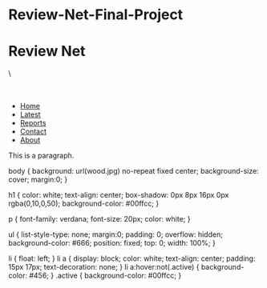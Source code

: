 # Review-Net-Final-Project
<!DOCTYPE html>
<html>
<head>

<link rel="stylesheet" type="text/css" href="main.css">

<title>My website</title>
</head>
<body>

<h1> Review Net </h1>\
<br>
<br>
<br>
<ul>
  <li><a class="active" href="#home">Home</a></li>
  <li><a href="#latest">Latest</a></li>
  <li><a href="#reports">Reports</a></li>
  <li><a href="#contact">Contact</a></li>
  <li><a href="#about">About</a></li>
</ul>

<p>This is a paragraph.</p>

</body>
</html>

<!--This is where the CSS starts-->
body {
    background: url(wood.jpg) no-repeat fixed center;
	background-size: cover;
	margin:0;
}

h1 { 
    color: white;
    text-align: center;
	 box-shadow: 0px 8px 16px 0px rgba(0,10,0,50);
	 background-color: #00ffcc;
}

p {
    font-family: verdana;
    font-size: 20px;
	color: white;
}

ul {
    list-style-type: none;
    margin:0;
    padding: 0;
    overflow: hidden;
    background-color: #666;
    position: fixed;
    top: 0;
    width: 100%;
}                  

li {
    float: left;
}
li a {
    display: block;
    color: white;
    text-align: center;
    padding: 15px 17px;
    text-decoration: none;
}
li a:hover:not(.active) {
    background-color: #456;
}
.active {
    background-color: #00ffcc;
}
